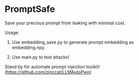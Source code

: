 # PromptSafe
Save your precious prompt from leaking with minimal cost.

Usage:

1. Use embedding_save.py to generate prompt embedding as embedding.npy.

2. Use main.py to test attacks!

Stand by for automate prompt injection toolkit! (https://github.com/zinccat/LLMAutoPwn)